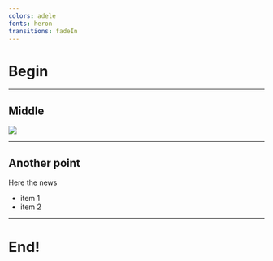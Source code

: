 ```yaml
---
colors: adele
fonts: heron
transitions: fadeIn
---
```


# Begin

---

## Middle

![](assets/image.jpg)

---

<!--
steps: li
-->

## Another point

Here the news

- item 1
- item 2

---

# End!